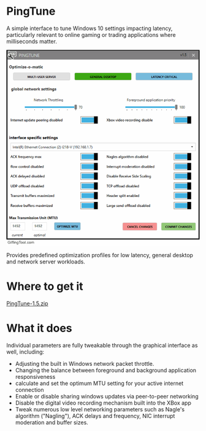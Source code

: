 # PingTune
A simple interface to tune Windows 10 settings impacting latency, particularly relevant to online gaming or trading applications where milliseconds matter.

![Optimize-O-Matic demo](https://github.com/ajnewlands/PingTune/raw/master/Optimize-O-Matic.gif)

Provides predefined optimization profiles for low latency, general desktop and network server workloads.

# Where to get it
<!-- {% raw %} -->
<a href=https://github.com/ajnewlands/PingTune/files/1945279/PingTune-1.5.zip>PingTune-1.5.zip</a>
<!-- {% endraw %}) -->

# What it does

Individual parameters are fully tweakable through the graphical interface as well, including:
- Adjusting the built in Windows network packet throttle.
- Changing the balance between foreground and background application responsiveness
- calculate and set the optimum MTU setting for your active internet connection
- Enable or disable sharing windows updates via peer-to-peer networking
- Disable the digital video recording mechanism built into the XBox app
- Tweak numerous low level networking parameters such as Nagle's algorithm ("Nagling"), ACK delays and frequency, NIC interrupt moderation and buffer sizes. 
